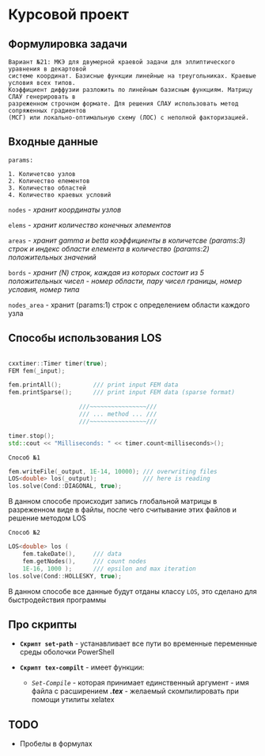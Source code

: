 # Курсовой проект

## Формулировка задачи

```
Вариант №21: МКЭ для двумерной краевой задачи для эллиптического уравнения в декартовой
системе координат. Базисные функции линейные на треугольниках. Краевые условия всех типов.
Коэффициент диффузии разложить по линейным базисным функциям. Матрицу СЛАУ генерировать в
разреженном строчном формате. Для решения СЛАУ использовать метод сопряженных градиентов
(МСГ) или локально-оптимальную схему (ЛОС) с неполной факторизацией.
```

## Входные данные

`params:`
```
1. Количетсво узлов
2. Количество елементов
3. Количество областей
4. Количество краевых условий
```

`nodes` - _хранит координаты узлов_

`elems` - _хранит количество конечных элементов_

`areas` - _хранит gamma и betta коэффициенты в количетсве (params:3) строк и индекс области елемента в количество (params:2) положительных значений_

`bords` - _хранит (N) строк, каждая из которых состоит из 5 положительных чисел - номер области, пару чисел границы, номер условия, номер типа_

`nodes_area` - хранит (params:1) строк с определением области каждого узла

## Способы использования LOS

```c++

cxxtimer::Timer timer(true);
FEM fem(_input);

fem.printAll();         /// print input FEM data
fem.printSparse();      /// print input FEM data (sparse format)

                    ///~~~~~~~~~~~~~~~~///
                    /// ... method ... ///
                    ///~~~~~~~~~~~~~~~~///

timer.stop();
std::cout << "Milliseconds: " << timer.count<milliseconds>();

```

`Способ №1`

```c++
fem.writeFile(_output, 1E-14, 10000); /// overwriting files
LOS<double> los(_output);             /// here is reading
los.solve(Cond::DIAGONAL, true);
```

В данном способе происходит запись глобальной матрицы в разреженном виде в файлы, после чего считывание этих файлов и решение методом LOS

`Способ №2`

```c++
LOS<double> los (
    fem.takeDate(),     /// data
    fem.getNodes(),     /// count nodes
    1E-16, 1000 );      /// epsilon and max iteration
los.solve(Cond::HOLLESKY, true);
```

В данном способе все данные будут отданы классу `LOS`, это сделано для быстродействия программы


## Про скрипты

- **`Скрипт set-path`** - устанавливает все пути во временные переменные среды оболочки PowerShell

- **`Скрипт tex-compilt`** - имеет функции:

    + _`Set-Compile`_ - которая принимает единственный аргумент - имя файла с расширением ***.tex*** - желаемый скомпилировать при помощи утилиты xelatex


## TODO
- Пробелы в формулах